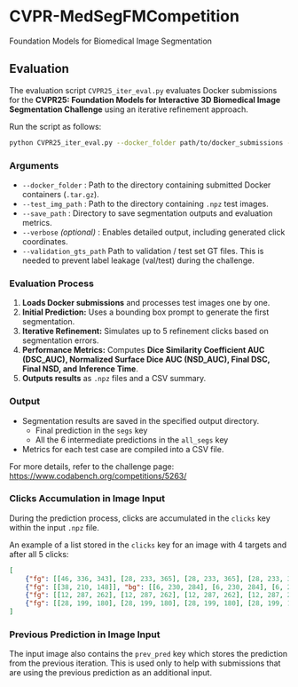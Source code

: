 # CVPR-MedSegFMCompetition
 Foundation Models for Biomedical Image Segmentation

## Evaluation
The evaluation script `CVPR25_iter_eval.py` evaluates Docker submissions for the **CVPR25: Foundation Models for Interactive 3D Biomedical Image Segmentation Challenge** using an iterative refinement approach.


Run the script as follows:

```bash
python CVPR25_iter_eval.py --docker_folder path/to/docker_submissions --test_img_path path/to/test_images --save_path path/to/output --verbose
```

### Arguments
- `--docker_folder` : Path to the directory containing submitted Docker containers (`.tar.gz`).
- `--test_img_path` : Path to the directory containing `.npz` test images.
- `--save_path` : Directory to save segmentation outputs and evaluation metrics.
- `--verbose` *(optional)* : Enables detailed output, including generated click coordinates.
- `--validation_gts_path` Path to validation / test set GT files. This is needed to prevent label leakage (val/test) during the challenge.

### Evaluation Process
1. **Loads Docker submissions** and processes test images one by one.
2. **Initial Prediction:** Uses a bounding box prompt to generate the first segmentation.
3. **Iterative Refinement:** Simulates up to 5 refinement clicks based on segmentation errors.
4. **Performance Metrics:** Computes **Dice Similarity Coefficient AUC (DSC_AUC), Normalized Surface Dice AUC (NSD_AUC), Final DSC, Final NSD, and Inference Time**.
5. **Outputs results** as `.npz` files and a CSV summary.

### Output
- Segmentation results are saved in the specified output directory. 
    -   Final prediction in the `segs` key
    -   All the 6 intermediate predictions in the `all_segs` key
- Metrics for each test case are compiled into a CSV file.

For more details, refer to the challenge page: https://www.codabench.org/competitions/5263/


### Clicks Accumulation in Image Input

During the prediction process, clicks are accumulated in the `clicks` key within the input `.npz` file.  

An example of a list stored in the `clicks` key for an image with 4 targets and after all 5 clicks:  

```json
[
    {"fg": [[46, 336, 343], [28, 233, 365], [28, 233, 365], [28, 233, 365]], "bg": [[28, 233, 366]]}, 
    {"fg": [[38, 210, 148]], "bg": [[6, 230, 284], [6, 230, 284], [6, 230, 284], [6, 230, 284]]}, 
    {"fg": [[12, 287, 262], [12, 287, 262], [12, 287, 262], [12, 287, 262], [12, 287, 262]], "bg": []}, 
    {"fg": [[28, 199, 180], [28, 199, 180], [28, 199, 180], [28, 199, 180], [28, 199, 180]], "bg": []}, 
]
```
### Previous Prediction in Image Input

The input image also contains the `prev_pred` key which stores the prediction from the previous iteration. This is used only to help with submissions that are using the previous prediction as an additional input.
